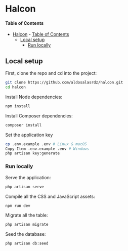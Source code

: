 # Halcon

#### Table of Contents

- [Halcon](#halcon)
      - [Table of Contents](#table-of-contents)
  - [Local setup](#local-setup)
    - [Run locally](#run-locally)

## Local setup

First, clone the repo and cd into the project:

```bash
git clone https://github.com/aldosalasrdz/halcon.git
cd halcon
```

Install Node dependencies:

```bash
npm install
```

Install Composer dependencies:

```bash
composer install
```

Set the application key

```bash
cp .env.example .env # Linux & macOS
Copy-Item .env.example .env # Windows
php artisan key:generate
```

### Run locally

Serve the application:

```bash
php artisan serve
```

Compile all the CSS and JavaScript assets:

```bash
npm run dev
```

Migrate all the table:

```bash
php artisan migrate
```

Seed the database:

```bash
php artisan db:seed
```
